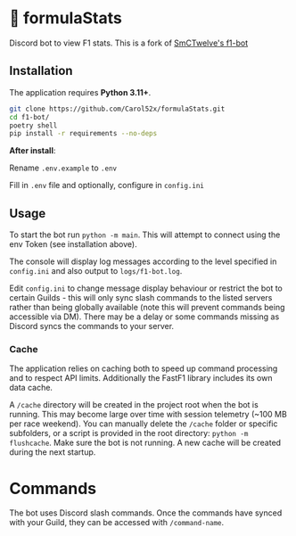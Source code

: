 # 🏁 formulaStats

Discord bot to view F1 stats. This is a fork of [SmCTwelve's f1-bot](https://github.com/SmCTwelve/f1-bot)




## Installation

The application requires **Python 3.11+**. 

```bash
git clone https://github.com/Carol52x/formulaStats.git
cd f1-bot/
poetry shell
pip install -r requirements --no-deps
```


**After install**:

Rename `.env.example` to `.env`

Fill in `.env` file and optionally, configure in `config.ini`

## Usage

To start the bot run `python -m main`. This will attempt to connect using the env Token (see installation above).

The console will display log messages according to the level specified in `config.ini` and also output to `logs/f1-bot.log`.

Edit `config.ini` to change message display behaviour or restrict the bot to certain Guilds - this will only sync slash commands to the listed servers rather than being globally available (note this will prevent commands being accessible via DM). There may be a delay or some commands missing as Discord syncs the commands to your server.

### Cache

The application relies on caching both to speed up command processing and to respect API limits. Additionally the FastF1 library includes its own data cache.

A `/cache` directory will be created in the project root when the bot is running. This may become large over time with session telemetry (~100 MB per race weekend). You can manually delete the `/cache` folder or specific subfolders, or a script is provided in the root directory: `python -m flushcache`. Make sure the bot is not running. A new cache will be created during the next startup.


# Commands



The bot uses Discord slash commands. Once the commands have synced with your Guild, they can be accessed with `/command-name`.

